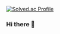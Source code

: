 [![Solved.ac Profile](http://mazassumnida.wtf/api/generate_badge?boj=hatake0901)](https://solved.ac/hatake0901)

### Hi there 👋

<!--
**KINGJUYONG/KINGJUYONG** is a ✨ _special_ ✨ repository because its `README.md` (this file) appears on your GitHub profile.

Here are some ideas to get you started:

- 🔭 I’m currently working on ...
- 🌱 I’m currently learning ...
- 👯 I’m looking to collaborate on ...
- 🤔 I’m looking for help with ...
- 💬 Ask me about ...
- 📫 How to reach me: ...
- 😄 Pronouns: ...
- ⚡ Fun fact: ...
-->
